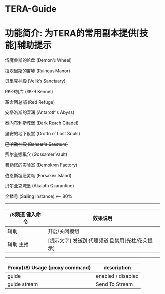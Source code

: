 TERA-Guide
======

# 功能简介: 为TERA的常用副本提供[技能]辅助提示

岱魔鲁斯的轮盘 (Demon's Wheel)

拉坎里斯的废墟 (Ruinous Manor)

贝里克神殿 (Velik’s Sanctuary)

RK-9机库 (RK-9 Kennel)

革命团总部 (Red Refuge)

安塔洛斯的深渊 (Antaroth's Abyss)

泰内布利斯城堡 (Dark Reach Citadel)

里安的地下殿堂 (Grotto of Lost Souls)

~~巴哈勒神殿 (Bahaar's Sanctum)~~

费尔奎娜巢穴 (Gossamer Vault)

费勒诺的实验室 (Demokron Factory)

伯恩斯坦恶灵岛 (Forsaken Island)

贝尔亚克城堡 (Akalath Quarantine)

金鳞号 (Sailing Instance) <-- 80%

------

/8频道 键入命令 | 效果说明
--- | ---
辅助 | 开启/关闭模组
辅助 主播 | [提示文字] 发送到 代理频道 且禁用[光柱/花朵提示]

------

Proxy(/8) Usage (proxy command) | description
--- | ---
guide | enabled / disabled
guide stream | Send To Stream
